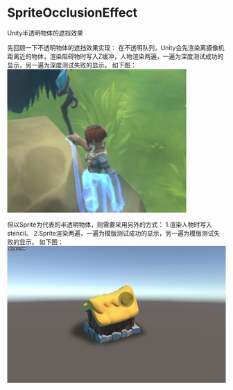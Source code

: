 # SpriteOcclusionEffect
Unity半透明物体的遮挡效果

先回顾一下不透明物体的遮挡效果实现：
在不透明队列，Unity会先渲染离摄像机距离近的物体，渲染阻碍物时写入Z缓冲，人物渲染两遍，一遍为深度测试成功的显示，另一遍为深度测试失败的显示。
如下图：
![pic](https://github.com/CharlesFeng207/SpriteOcclusionEffect/blob/master/Pic/1.png)



但以Sprite为代表的半透明物体，则需要采用另外的方式：
1.渲染人物时写入stencil。
2.Sprite渲染两遍，一遍为模版测试成功的显示，另一遍为模版测试失败的显示。
如下图：
![pic](https://github.com/CharlesFeng207/SpriteOcclusionEffect/blob/master/Pic/2.gif)
